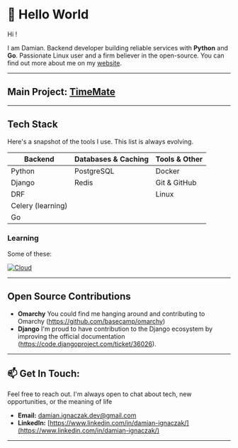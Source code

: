 <!-- Greeting section -->
# 👋 Hello World

Hi ! 

I am Damian. Backend developer building reliable services with **Python** and **Go**. Passionate Linux user and a firm believer in the open-source.
You can find out more about me on my [website](https://vaqmad.github.io/portfolio/). 

---

## Main Project: [TimeMate](https://github.com/vaqMAD/TimeMate)

---

## Tech Stack
Here's a snapshot of the tools I use. This list is always evolving.

| Backend           | Databases & Caching | Tools & Other       |
| ----------------- | ------------------- | ------------------- |
| Python            | PostgreSQL          | Docker              |
| Django            | Redis               | Git & GitHub        |
| DRF               |                     | Linux               |
| Celery (learning) |                     |                     |
| Go                |                     |                     |



### Learning

Some of these:

[![Cloud](https://skillicons.dev/icons?i=aws,azure,gcp)]()


---

## Open Source Contributions

* **Omarchy** You could find me hanging around and contributing to Omarchy (https://github.com/basecamp/omarchy)
* **Django** I'm proud to have contribution to the Django ecosystem by improving the official documentation (https://code.djangoproject.com/ticket/36026).

---

## 📫 Get In Touch:
Feel free to reach out. I'm always open to chat about tech, new opportunities, or the meaning of life

* **Email:** damian.ignaczak.dev@gmail.com
* **LinkedIn:** [https://www.linkedin.com/in/damian-ignaczak/](https://www.linkedin.com/in/damian-ignaczak/)

---
